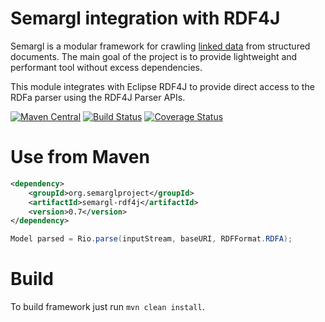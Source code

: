 Semargl integration with RDF4J
==============================

Semargl is a modular framework for crawling [linked data](http://en.wikipedia.org/wiki/Linked_data)
from structured documents. The main goal of the project is to provide lightweight
and performant tool without excess dependencies.

This module integrates with Eclipse RDF4J to provide direct access to the RDFa parser using the RDF4J Parser APIs.

[![Maven Central](https://img.shields.io/maven-central/v/org.semarglproject/semargl-rdf4j.svg?style=flat-square)](http://search.maven.org/#search%7Cga%7C1%7Cg%3A%22org.semarglproject%22%20semargl-rdf4j)
[![Build Status](https://img.shields.io/travis/semarglproject/semargl-rdf4j/master.svg?style=flat-square)](https://travis-ci.org/semarglproject/semargl-rdf4j)
[![Coverage Status](https://img.shields.io/coveralls/semarglproject/semargl-rdf4j.svg?style=flat-square)](https://coveralls.io/r/semarglproject/semargl-rdf4j?branch=master)

Use from Maven
==============

```xml
<dependency>
    <groupId>org.semarglproject</groupId>
    <artifactId>semargl-rdf4j</artifactId>
    <version>0.7</version>
</dependency>
```

```java
Model parsed = Rio.parse(inputStream, baseURI, RDFFormat.RDFA);
```

Build
=====

To build framework just run `mvn clean install`.
